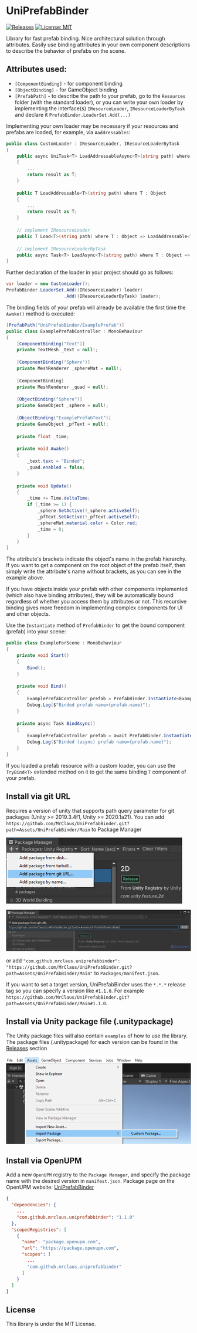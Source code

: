 UniPrefabBinder
===
[![Releases](https://img.shields.io/github/release/MrClaus/UniPrefabBinder.svg)](https://github.com/MrClaus/UniPrefabBinder/releases)
[![License: MIT](https://img.shields.io/badge/License-MIT-green.svg)](https://opensource.org/licenses/MIT)

Library for fast prefab binding. Nice architectural solution through attributes.
Easily use binding attributes in your own component descriptions to describe the behavior of prefabs on the scene.

## Attributes used:
* `[ComponentBinding]` - for component binding
* `[ObjectBinding]` - for GameObject binding
* `[PrefabPath]` - to describe the path to your prefab, go to the `Resources` folder (with the standard loader), or you can write your own loader by implementing the interface(s) `IResourceLoader`, `IResourceLoaderByTask` and declare it `PrefabBinder.LoaderSet.Add(...)`

Implementing your own loader may be necessary if your resources and prefabs are loaded, for example, via `Aaddressables`:

```c#
public class CustomLoader : IResourceLoader, IResourceLoaderByTask
{
    public async UniTask<T> LoadAddressableAsync<T>(string path) where T : Object
    {
        ...
        return result as T;
    }

    public T LoadAddressable<T>(string path) where T : Object
    {
        ...
        return result as T;
    }

    // implement IResourceLoader
    public T Load<T>(string path) where T : Object => LoadAddressable<T>(path);

    // implement IResourceLoaderByTask
    public async Task<T> LoadAsync<T>(string path) where T : Object => await LoadAddressableAsync<T>(path).AsTask();
}
```

Further declaration of the loader in your project should go as follows:

```c#
var loader = new CustomLoader();
PrefabBinder.LoaderSet.Add((IResourceLoader) loader)
                      .Add((IResourceLoaderByTask) loader);
```

The binding fields of your prefab will already be available the first time the `Awake()` method is executed:

```c#
[PrefabPath("UniPrefabBinder/ExamplePrefab")]
public class ExamplePrefabController : MonoBehaviour
{
    [ComponentBinding("Text")]
    private TextMesh _text = null!;
    
    [ComponentBinding("Sphere")]
    private MeshRenderer _sphereMat = null!;
    
    [ComponentBinding]
    private MeshRenderer _quad = null!;
    
    [ObjectBinding("Sphere")]
    private GameObject _sphere = null!;

    [ObjectBinding("ExamplePrefabText")]
    private GameObject _pfText = null!;

    private float _time;

    private void Awake()
    {
        _text.text = "Binded";
        _quad.enabled = false;
    }

    private void Update()
    {
        _time += Time.deltaTime;
        if (_time >= 1) {
            _sphere.SetActive(!_sphere.activeSelf);
            _pfText.SetActive(!_pfText.activeSelf);
            _sphereMat.material.color = Color.red;
            _time = 0;
        }
    }
}
```

The attribute's brackets indicate the object's name in the prefab hierarchy. If you want to get a component on the root object of the prefab itself, then simply write the attribute's name without brackets, as you can see in the example above.

If you have objects inside your prefab with other components implemented (which also have binding attributes), they will be automatically bound regardless of whether you access them by attributes or not. This recursive binding gives more freedom in implementing complex components for UI and other objects.

Use the `Instantiate` method of `PrefabBinder` to get the bound component (prefab) into your scene:
```c#
public class ExampleForScene : MonoBehaviour
{
    private void Start()
    {
        Bind();
    }
    
    private void Bind()
    {
        ExamplePrefabController prefab = PrefabBinder.Instantiate<ExamplePrefabController>(transform);
        Debug.Log($"Binded prefab name={prefab.name}");
    }

    private async Task BindAsync()
    {
        ExamplePrefabController prefab = await PrefabBinder.InstantiateAsync<ExamplePrefabController>(transform);
        Debug.Log($"Binded (async) prefab name={prefab.name}");
    }
}
```

If you loaded a prefab resource with a custom loader, you can use the `TryBind<T>` extended method on it to get the same binding `T` component of your prefab.

## Install via git URL
Requires a version of unity that supports path query parameter for git packages (Unity >= 2019.3.4f1, Unity >= 2020.1a21). You can add `https://github.com/MrClaus/UniPrefabBinder.git?path=Assets/UniPrefabBinder/Main` to Package Manager

![image](https://raw.githubusercontent.com/MrClaus/UniPrefabBinder/main/.github/images/upm_install_1.png)

![image](https://raw.githubusercontent.com/MrClaus/UniPrefabBinder/main/.github/images/upm_install_2.png)

or add `"com.github.mrclaus.uniprefabbinder": "https://github.com/MrClaus/UniPrefabBinder.git?path=Assets/UniPrefabBinder/Main"` to `Packages/manifest.json`.

If you want to set a target version, UniPrefabBinder uses the `*.*.*` release tag so you can specify a version like `#1.1.0`. For example `https://github.com/MrClaus/UniPrefabBinder.git?path=Assets/UniPrefabBinder/Main#1.1.0`.

## Install via Unity package file (.unitypackage)
The Unity package files will also contain `examples` of how to use the library. The package files (.unitypackage) for each version can be found in the [Releases](https://gitHub.com/MrClaus/UniPrefabBinder/releases/) section

![image](https://raw.githubusercontent.com/MrClaus/UniPrefabBinder/main/.github/images/upm_install_3.png)

## Install via OpenUPM
Add a new `OpenUPM` registry to the `Package Manager`, and specify the package name with the desired version in `manifest.json`. Package page on the OpenUPM website: [UniPrefabBinder](https://openupm.com/packages/com.github.mrclaus.uniprefabbinder/)

```json
{
  "dependencies": {
    ...
    "com.github.mrclaus.uniprefabbinder": "1.1.0"
  },
  "scopedRegistries": [
    {
      "name": "package.openupm.com",
      "url": "https://package.openupm.com",
      "scopes": [
        ...
        "com.github.mrclaus.uniprefabbinder"
      ]
    }
  ]
}
```

## License
This library is under the MIT License.
